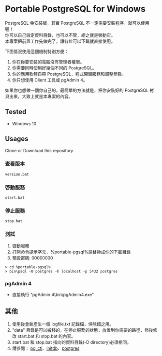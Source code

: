 # Portable PostgreSQL for Windows
PostgreSQL 免安裝版，其實 PostgreSQL 不一定需要安裝程序，就可以使用喔！<br/>
你可以自己設定資料目錄，也可以不管，總之就是啓動它。<br/>
本專案把前置工作先做完了，讓各位可以下載就直接使用。

下面情況使用這個機制特別方便：
1. 你在你要安裝的電腦沒有管理者權限。
2. 你需要同時使用好幾個不同的 PostgreSQL。
3. 你的應用軟體自帶 PostgreSQL，程式開關服務和調整參數。
4. 你只想使用 Client 工具或 pgAdmin 4。

如果你也想做一個你自己的，最簡單的方法就是，把你安裝好的 PostgreSQL 拷貝出來，大致上就是本專案的內容。

## Tested
- Windows 10

## Usages

Clone or Download this repository.

### 查看版本
```
version.bat
```
### 啓動服務
```
start.bat
```
### 停止服務
```
stop.bat
```
### 測試
1. 啓動服務
2. 打開命令提示字元，%portable-pgsql%請替換成你的下載目錄
3. 預設密碼: 00000000

```
> cd %portable-pgsql%
> bin\psql -U postgres -h localhost -p 5432 postgres
```

### pgAdmin 4
- 直接執行 "pgAdmin 4\bin\pgAdmin4.exe"

## 其他
1. 使用後會新產生一個 logfile.txt 記錄檔，供除錯之用。
2. "data" 目錄是可以搬移的，在停止服務的狀態，放置到你需要的路徑，然後修改 start.bat 和 stop.bat 的內容。
3. start.bat 和 stop.bat 指向的資料目錄(-D directory)必須相同。
4. 請參閱： [pg_ctl](https://www.postgresql.org/docs/current/app-pg-ctl.html)、[initdb](https://www.postgresql.org/docs/current/app-initdb.html)、[postgres](https://www.postgresql.org/docs/current/app-postgres.html)

